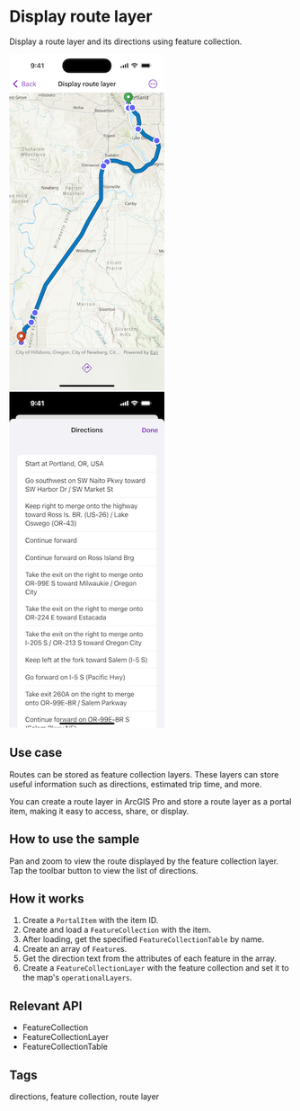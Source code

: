 # Display route layer

Display a route layer and its directions using feature collection.

![Screenshot of Display route layer sample with route layer](display-route-layer.png)
![Screenshot of Display route layer sample with list of directions](display-route-layer-directions-list.png)

## Use case

Routes can be stored as feature collection layers. These layers can store useful information such as directions, estimated trip time, and more.

You can create a route layer in ArcGIS Pro and store a route layer as a portal item, making it easy to access, share, or display.

## How to use the sample

Pan and zoom to view the route displayed by the feature collection layer. Tap the toolbar button to view the list of directions.

## How it works

1. Create a `PortalItem` with the item ID.
2. Create and load a `FeatureCollection` with the item.
3. After loading, get the specified `FeatureCollectionTable` by name.
4. Create an array of `Feature`s.
5. Get the direction text from the attributes of each feature in the array.
6. Create a `FeatureCollectionLayer` with the feature collection and set it to the map's `operationalLayers`.

## Relevant API

* FeatureCollection
* FeatureCollectionLayer
* FeatureCollectionTable

## Tags

directions, feature collection, route layer

